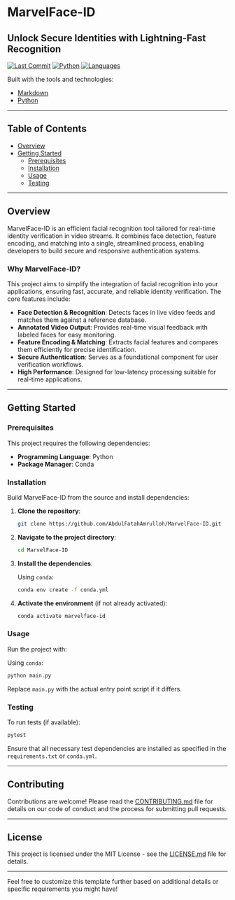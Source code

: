 
# MarvelFace-ID

## Unlock Secure Identities with Lightning-Fast Recognition

[![Last Commit](https://img.shields.io/github/last-commit/AbdulFatahAmrulloh/MarvelFace-ID)](https://github.com/AbdulFatahAmrulloh/MarvelFace-ID/commits/main)
[![Python](https://img.shields.io/badge/python-100.0%25-blue)](https://www.python.org/)
[![Languages](https://img.shields.io/github/languages/count/AbdulFatahAmrulloh/MarvelFace-ID)](https://github.com/AbdulFatahAmrulloh/MarvelFace-ID)

Built with the tools and technologies:
- [Markdown](https://commonmark.org/)
- [Python](https://www.python.org/)

---

## Table of Contents

- [Overview](#overview)
- [Getting Started](#getting-started)
  - [Prerequisites](#prerequisites)
  - [Installation](#installation)
  - [Usage](#usage)
  - [Testing](#testing)

---

## Overview

MarvelFace-ID is an efficient facial recognition tool tailored for real-time identity verification in video streams. It combines face detection, feature encoding, and matching into a single, streamlined process, enabling developers to build secure and responsive authentication systems.

### Why MarvelFace-ID?

This project aims to simplify the integration of facial recognition into your applications, ensuring fast, accurate, and reliable identity verification. The core features include:

- **Face Detection & Recognition**: Detects faces in live video feeds and matches them against a reference database.
- **Annotated Video Output**: Provides real-time visual feedback with labeled faces for easy monitoring.
- **Feature Encoding & Matching**: Extracts facial features and compares them efficiently for precise identification.
- **Secure Authentication**: Serves as a foundational component for user verification workflows.
- **High Performance**: Designed for low-latency processing suitable for real-time applications.

---

## Getting Started

### Prerequisites

This project requires the following dependencies:

- **Programming Language**: Python
- **Package Manager**: Conda

### Installation

Build MarvelFace-ID from the source and install dependencies:

1. **Clone the repository**:

   ```bash
   git clone https://github.com/AbdulFatahAmrulloh/MarvelFace-ID.git
   ```

2. **Navigate to the project directory**:

   ```bash
   cd MarvelFace-ID
   ```

3. **Install the dependencies**:

   Using `conda`:

   ```bash
   conda env create -f conda.yml
   ```

4. **Activate the environment** (if not already activated):

   ```bash
   conda activate marvelface-id
   ```

### Usage

Run the project with:

Using `conda`:

```bash
python main.py
```

Replace `main.py` with the actual entry point script if it differs.

### Testing

To run tests (if available):

```bash
pytest
```

Ensure that all necessary test dependencies are installed as specified in the `requirements.txt` or `conda.yml`.

---

## Contributing

Contributions are welcome! Please read the [CONTRIBUTING.md](CONTRIBUTING.md) file for details on our code of conduct and the process for submitting pull requests.

---

## License

This project is licensed under the MIT License - see the [LICENSE.md](LICENSE.md) file for details.

---

Feel free to customize this template further based on additional details or specific requirements you might have!
